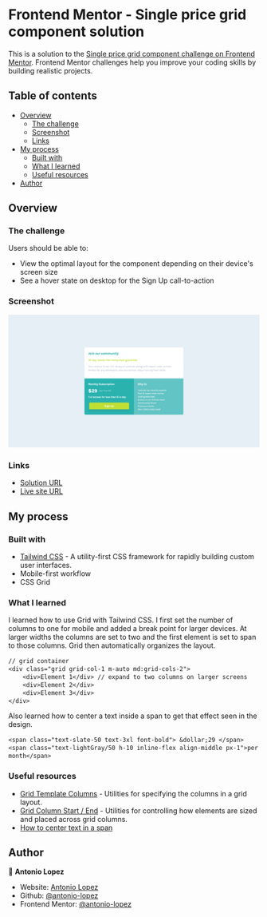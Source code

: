 # Frontend Mentor - Single price grid component solution

This is a solution to the [Single price grid component challenge on Frontend Mentor](https://www.frontendmentor.io/challenges/single-price-grid-component-5ce41129d0ff452fec5abbbc). Frontend Mentor challenges help you improve your coding skills by building realistic projects.

## Table of contents

- [Overview](#overview)
  - [The challenge](#the-challenge)
  - [Screenshot](#screenshot)
  - [Links](#links)
- [My process](#my-process)
  - [Built with](#built-with)
  - [What I learned](#what-i-learned)
  - [Useful resources](#useful-resources)
- [Author](#author)

## Overview

### The challenge

Users should be able to:

- View the optimal layout for the component depending on their device's screen size
- See a hover state on desktop for the Sign Up call-to-action

### Screenshot

![](/images/Screenshot-Frontend-Mentor-Single-Price-Grid%20Component.png)

### Links

- [Solution URL](https://www.frontendmentor.io/solutions/single-price-grid-component-solution-using-tailwind-css-BJUrwT4H5)
- [Live site URL](https://antonio-single-price-grid-component.netlify.app/)

## My process

### Built with

- [Tailwind CSS](https://tailwindcss.com/) - A utility-first CSS framework for rapidly building custom user interfaces.
- Mobile-first workflow
- CSS Grid

### What I learned

I learned how to use Grid with Tailwind CSS. I first set the number of columns to one for mobile and added a break point for larger devices. At larger widths the columns are set to two and the first element is set to span to those columns. Grid then automatically organizes the layout.

```
// grid container
<div class="grid grid-col-1 m-auto md:grid-cols-2">
	<div>Element 1</div> // expand to two columns on larger screens
	<div>Element 2</div>
	<div>Element 3</div>
</div>
```

Also learned how to center a text inside a span to get that effect seen in the design.

```
<span class="text-slate-50 text-3xl font-bold"> &dollar;29 </span>
<span class="text-lightGray/50 h-10 inline-flex align-middle px-1">per month</span>

```

### Useful resources

- [Grid Template Columns](https://tailwindcss.com/docs/grid-template-columns) - Utilities for specifying the columns in a grid layout.
- [Grid Column Start / End](https://tailwindcss.com/docs/grid-column) - Utilities for controlling how elements are sized and placed across grid columns.
- [How to center text in a span](https://stackoverflow.com/questions/732337/how-do-i-vertically-align-something-inside-a-span-tag)

## Author

👤 **Antonio Lopez**

- Website: [Antonio Lopez](https://www.antoniolopez.me/)
- Github: [@antonio-lopez](https://github.com/antonio-lopez)
- Frontend Mentor: [@antonio-lopez](https://www.frontendmentor.io/profile/antonio-lopez)
